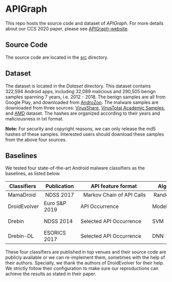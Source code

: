 # APIGraph
This repo hosts the source code and dataset of *APIGraph*.
For more details about our CCS 2020 paper, please see [APIGraph-website](https://xhzhang.github.io/APIGraph/).


## Source Code
The source code are located in the [src](./src) directory.


## Dataset
The dataset is located in the *Dataset* directory.
This dataset contains 322,594 Android apps, including 32,089 malicious and 290,505 benign samples spanning 7 years, i.e. 2012 - 2018. 
The benign samples are all from Google Play, and downloaded from [AndroZoo](https://androzoo.uni.lu/).
The malware samples are downloaded from three sources: [VirusShare](https://virusshare.com), [VirusTotal Academic Samples](https://www.virustotal.com), and [AMD](http://amd.arguslab.org/sharing) dataset. 
The hashes are organized according to their years and maliciousness in txt format. 


**Note:**
For security and copyright reasons, we can only release the md5 hashes of these samples.
Interested users should download these samples from the above four sources. 


## Baselines

We tested four state-of-the-art Android malware classifiers as the baselines, as listed below. 
<!-- They are: MamaDroid-NDSS-2017, Drebin-NDSS-2014, Drebin-DL-Esorics-2017, and DroidEvolver-EuroSP-2019. -->

Classifiers | Publication | API feature format | Algorithms | Reproduction
---|---|---|---|---
MamaDroid | NDSS 2017 |  Markov Chain of API Calls | Random Forest | [source code](https://bitbucket.org/gianluca_students/mamadroid_code/src/master/)
DroidEvolver | Euro S&P 2019 | API Occurrence | Model Pool | [source code](https://github.com/DroidEvolver/DroidEvolver)
Drebin | NDSS 2014 | Selected API Occurrence | SVM | re-implemented
Drebin-DL | ESORICS 2017 | Selected API Occurrence | DNN | re-implemented


These four classifiers are published in top venues and their source code are publicly available or we can re-implement them, sometimes with the help of their authors.
Specially, we thank the authors of DroidEvolver for their help.  
We strictly follow their configuration to make sure our reproductions can achieve the results as stated in their paper. 



